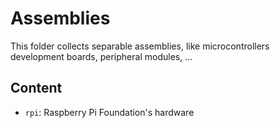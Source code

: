 # Assemblies

This folder collects separable assemblies, like microcontrollers development boards, peripheral modules, ...

## Content

* `rpi`: Raspberry Pi Foundation's hardware